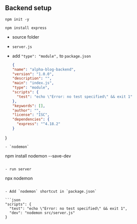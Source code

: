 Backend setup
-

```
npm init -y
```

```
npm install express
```

- source folder

- `server.js`

- add `"type": "module",` to `package.json`

  ```json
  {
  "name": "alpha-blog-backend",
  "version": "1.0.0",
  "description": "",
  "main": "index.js",
  "type": "module",
  "scripts": {
    "test": "echo \"Error: no test specified\" && exit 1"
  },
  "keywords": [],
  "author": "",
  "license": "ISC",
  "dependencies": {
    "express": "^4.18.2"
  }
}
```
- `nodemon`

  ```
  npm install nodemon --save-dev
  ```

  - run server

  ```
  npx nodemon <server location>
  ```

- Add `nodemon` shortcut in `package.json`

  ```json
  "scripts": {
    "test": "echo \"Error: no test specified\" && exit 1",
    "dev": "nodemon src/server.js"
  }
  ```